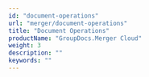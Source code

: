 ```yaml
---
id: "document-operations"
url: "merger/document-operations"
title: "Document Operations"
productName: "GroupDocs.Merger Cloud"
weight: 3
description: ""
keywords: ""
---
```

